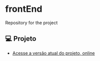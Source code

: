 # frontEnd
Repository for the project

## 💻 Projeto

- [Acesse a versão atual do projeto, online](https://project-be.github.io/frontEnd/)
